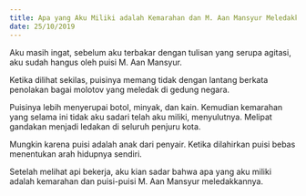 ```yaml
---
title: Apa yang Aku Miliki adalah Kemarahan dan M. Aan Mansyur Meledakkannya
date: 25/10/2019
---
```

Aku masih ingat, sebelum aku terbakar dengan tulisan yang serupa agitasi, aku sudah hangus oleh puisi M. Aan Mansyur.

Ketika dilihat sekilas, puisinya memang tidak dengan lantang berkata penolakan bagai molotov yang meledak di gedung negara.

Puisinya lebih menyerupai botol, minyak, dan kain. Kemudian kemarahan yang selama ini tidak aku sadari telah aku miliki, menyulutnya. Melipat gandakan menjadi ledakan di seluruh penjuru kota.

Mungkin karena puisi adalah anak dari penyair. Ketika dilahirkan puisi bebas menentukan arah hidupnya sendiri.

Setelah melihat api bekerja, aku kian sadar bahwa apa yang aku miliki adalah kemarahan dan puisi-puisi M. Aan Mansyur meledakkannya.
